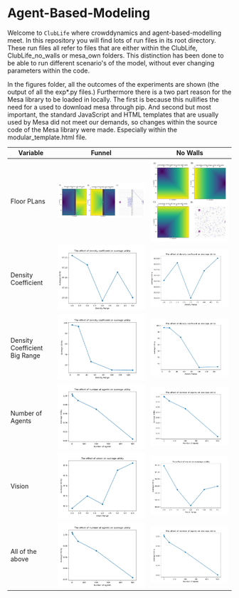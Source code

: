# Agent-Based-Modeling

Welcome to `ClubLife` where crowddynamics and agent-based-modelling meet. In this repository you will find lots of run files in its root directory. These run files all refer to files that are either within the ClubLife, ClubLife_no_walls or mesa_own folders. This distinction has been done to be able to run different scenario's of the model, without ever changing parameters within the code.

In the figures folder, all the outcomes of the experiments are shown (the output of all the exp\*.py files.) Furthermore there is a two part reason for the Mesa library to be loaded in locally. The first is because this nullifies the need for a used to download mesa through pip. And second but most important, the standard JavaScript and HTML templates that are usually used by Mesa did not meet our demands, so changes within the source code of the Mesa library were made. Especially within the modular_template.html file.


| Variable | Funnel | No Walls |
| ---- | ----------------- | -------------------|
| Floor PLans|![](figures/floorplan.png)|![](figures/floorplan_no_walls.JPG)|
| Density Coefficient | ![](figures/DifferentDensityCoefficent.png) | ![](figures/DifferentDensityCoefficent_no_walls.png)|
| Density Coefficient Big Range | ![](figures/DifferentDensityCoefficent_Xtreme.png) | ![](figures/DifferentDensityCoefficent_no_walls_Xtreme.png)|
| Number of Agents | ![](figures/DifferentNumOfAgents.png) | ![](figures/DifferentNumOfAgents_no_blocks.png)|
| Vision | ![](figures/DifferentVisions-d1-n200.png) | ![](figures/DifferentVisions-d1-n200_no_walls.png)|
| All of the above | ![](figures/Differentvis_den_numagents.png) | ![](figures/Differentvis_den_numagents_no_blocks.png)|


<!-- | Floor PLans |![](figures/Astar_coloration_stage_funnel.png)  |![](figures/Astar_coloration_Bar_funnel.png)  |
| Floor PLans | ![](figures/funnel.JPG)  |  |
| Floor PLans |![](figures/Astar_coloration_bar2_no_walls.png)  |![](figures/Astar_coloration_stage_no_walls.png)  |
| Floor PLans | ![](figures/Astar_coloration_bar_no_walls.png) | ![](figures/default.JPG)  | -->